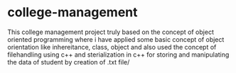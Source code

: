 # college-management
This college management project truly based on the concept of object oriented programming where i have applied some basic 
concept of object orientation like inhereitance, class, object and also used the concept of filehandling using c++ and sterialization in c++
for storing and manipulating the data of student by creation of .txt file/
